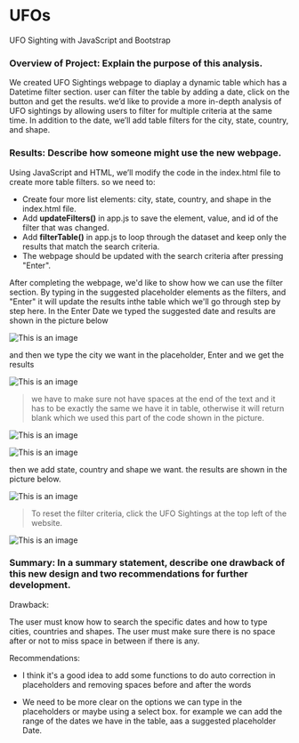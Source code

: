 # UFOs

UFO Sighting with JavaScript and Bootstrap

### Overview of Project: Explain the purpose of this analysis.

We created UFO Sightings webpage to diaplay a dynamic table which has a Datetime filter section. user can filter the table by adding a date, click on the button and get the results. we’d like to provide a more in-depth analysis of UFO sightings by allowing users to filter for multiple criteria at the same time. In addition to the date, we’ll add table filters for the city, state, country, and shape. 

### Results: Describe how someone might use the new webpage.

Using JavaScript and HTML, we’ll modify the code in the index.html file to create more table filters. so we need to:

- Create four more list elements: city, state, country, and shape in the index.html file.
- Add **updateFilters()** in app.js to save the element, value, and id of the filter that was changed.
- Add **filterTable()** in app.js to loop through the dataset and keep only the results that match the search criteria.
- The webpage should be updated with the search criteria after pressing "Enter".

After completing the webpage, we'd like to show how we can use the filter section. By typing in the suggested placeholder elements as the filters, and "Enter" it will update the results inthe table which we'll go through step by step here.
In the Enter Date we typed the suggested date and results are shown in the picture below

![This is an image](date.png)

and then we type the city we want in the placeholder, Enter and we get the results

![This is an image](city.png)

> we have to make sure not have spaces at the end of the text and it has to be exactly the same we have it in table, otherwise it will return blank which we used this part of the code shown in the picture.

![This is an image](city3.png)


![This is an image](city2.png)

then we add state, country and shape we want. the results are shown in the picture below.

![This is an image](shape.png)

> To reset the filter criteria, click the UFO Sightings at the top left of the website.


![This is an image](ufo.png)


### Summary: In a summary statement, describe one drawback of this new design and two recommendations for further development.

Drawback: 

The user must know how to search the specific dates and how to type cities, countries and shapes. The user must make sure there is no space after or not to miss space in between if there is any. 

Recommendations:

- I think it's a good idea to add some functions to do auto correction in placeholders and removing spaces before and after the words

- We need to be more clear on the options we can type in the placeholders or maybe using a select box. for example we can add the range of the dates we have in the table, aas a suggested placeholder Date.
